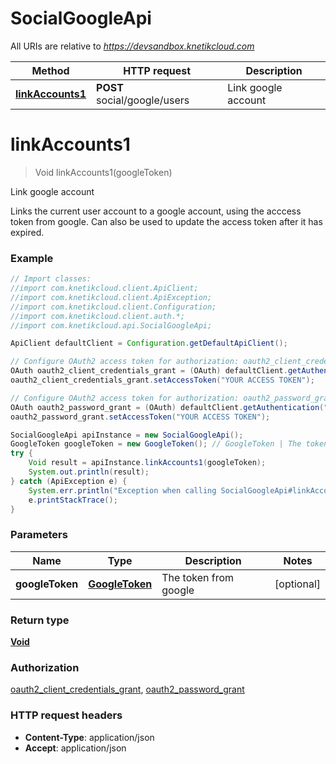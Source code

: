 # SocialGoogleApi

All URIs are relative to *https://devsandbox.knetikcloud.com*

Method | HTTP request | Description
------------- | ------------- | -------------
[**linkAccounts1**](SocialGoogleApi.md#linkAccounts1) | **POST** social/google/users | Link google account


<a name="linkAccounts1"></a>
# **linkAccounts1**
> Void linkAccounts1(googleToken)

Link google account

Links the current user account to a google account, using the acccess token from google. Can also be used to update the access token after it has expired.

### Example
```java
// Import classes:
//import com.knetikcloud.client.ApiClient;
//import com.knetikcloud.client.ApiException;
//import com.knetikcloud.client.Configuration;
//import com.knetikcloud.client.auth.*;
//import com.knetikcloud.api.SocialGoogleApi;

ApiClient defaultClient = Configuration.getDefaultApiClient();

// Configure OAuth2 access token for authorization: oauth2_client_credentials_grant
OAuth oauth2_client_credentials_grant = (OAuth) defaultClient.getAuthentication("oauth2_client_credentials_grant");
oauth2_client_credentials_grant.setAccessToken("YOUR ACCESS TOKEN");

// Configure OAuth2 access token for authorization: oauth2_password_grant
OAuth oauth2_password_grant = (OAuth) defaultClient.getAuthentication("oauth2_password_grant");
oauth2_password_grant.setAccessToken("YOUR ACCESS TOKEN");

SocialGoogleApi apiInstance = new SocialGoogleApi();
GoogleToken googleToken = new GoogleToken(); // GoogleToken | The token from google
try {
    Void result = apiInstance.linkAccounts1(googleToken);
    System.out.println(result);
} catch (ApiException e) {
    System.err.println("Exception when calling SocialGoogleApi#linkAccounts1");
    e.printStackTrace();
}
```

### Parameters

Name | Type | Description  | Notes
------------- | ------------- | ------------- | -------------
 **googleToken** | [**GoogleToken**](GoogleToken.md)| The token from google | [optional]

### Return type

[**Void**](.md)

### Authorization

[oauth2_client_credentials_grant](../README.md#oauth2_client_credentials_grant), [oauth2_password_grant](../README.md#oauth2_password_grant)

### HTTP request headers

 - **Content-Type**: application/json
 - **Accept**: application/json

